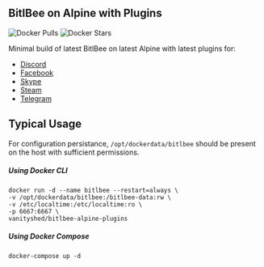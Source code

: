 ## BitlBee on Alpine with Plugins
![Docker Pulls](https://img.shields.io/docker/pulls/vanityshed/bitlbee-alpine-plugins.svg)
![Docker Stars](https://img.shields.io/docker/stars/vanityshed/bitlbee-alpine-plugins.svg)

Minimal build of latest BitlBee on latest Alpine with latest plugins for:
* [Discord](https://github.com/sm00th/bitlbee-discord)
* [Facebook](https://github.com/jgeboski/bitlbee-facebook)
* [Skype](https://github.com/EionRobb/skype4pidgin)
* [Steam](https://github.com/bitlbee/bitlbee-steam)
* [Telegram](https://github.com/majn/telegram-purple)

## Typical Usage

For configuration persistance, `/opt/dockerdata/bitlbee` should be present on the host with sufficient permissions.

##### Using Docker CLI
```
docker run -d --name bitlbee --restart=always \
-v /opt/dockerdata/bitlbee:/bitlbee-data:rw \
-v /etc/localtime:/etc/localtime:ro \
-p 6667:6667 \
vanityshed/bitlbee-alpine-plugins
```

##### Using Docker Compose
```
docker-compose up -d
```
